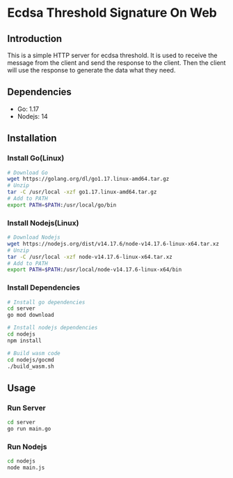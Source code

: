 # Ecdsa Threshold Signature On Web

## Introduction

This is a simple HTTP server for ecdsa threshold. It is used to receive the message from the client and send the response to the client.
Then the client will use the response to generate the data what they need.

## Dependencies

- Go: 1.17
- Nodejs: 14


## Installation

### Install Go(Linux)

```bash
# Download Go
wget https://golang.org/dl/go1.17.linux-amd64.tar.gz
# Unzip
tar -C /usr/local -xzf go1.17.linux-amd64.tar.gz
# Add to PATH
export PATH=$PATH:/usr/local/go/bin
```

### Install Nodejs(Linux)

```bash
# Download Nodejs
wget https://nodejs.org/dist/v14.17.6/node-v14.17.6-linux-x64.tar.xz
# Unzip
tar -C /usr/local -xzf node-v14.17.6-linux-x64.tar.xz
# Add to PATH
export PATH=$PATH:/usr/local/node-v14.17.6-linux-x64/bin
```

### Install Dependencies

```bash
# Install go dependencies
cd server
go mod download
```
    
```bash
# Install nodejs dependencies
cd nodejs
npm install
```

```bash
# Build wasm code
cd nodejs/gocmd
./build_wasm.sh
```

## Usage

### Run Server
    
```bash
cd server
go run main.go
```

### Run Nodejs

```bash
cd nodejs
node main.js
```

